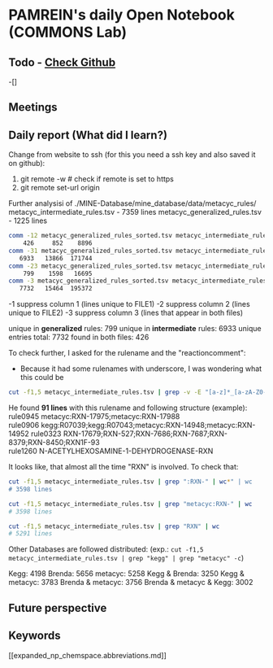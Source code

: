 
# PAMREIN's daily Open Notebook (COMMONS Lab)

## Todo - [Check Github](https://github.com/orgs/commons-research/projects/2/views/1)
-[]


## Meetings



## Daily report (What did I learn?)

Change from website to ssh (for this you need a ssh key and also saved it on github):
1. git remote -w      # check if remote is set to https
2. git remote set-url origin <repository>



Further analysisi of ./MINE-Database/mine_database/data/metacyc_rules/
metacyc_intermediate_rules.tsv - 7359 lines 
metacyc_generalized_rules.tsv - 1225 lines 

```bash
comm -12 metacyc_generalized_rules_sorted.tsv metacyc_intermediate_rules_sorted.tsv | wc
    426     852    8896
comm -31 metacyc_generalized_rules_sorted.tsv metacyc_intermediate_rules_sorted.tsv | wc
   6933   13866  171744
comm -23 metacyc_generalized_rules_sorted.tsv metacyc_intermediate_rules_sorted.tsv | wc
    799    1598   16695
comm -3 metacyc_generalized_rules_sorted.tsv metacyc_intermediate_rules_sorted.tsv | wc
   7732   15464  195372
``` 
-1     suppress column 1 (lines unique to FILE1)
-2     suppress column 2 (lines unique to FILE2)
-3     suppress column 3 (lines that appear in both files)

unique in **generalized** rules: 799 
unique in **intermediate** rules: 6933
unique entries total: 7732 
found in both files:  426


To check further, I asked for the rulename and the "reactioncomment":
- Because it had some rulenames with underscore, I was wondering what this could be
```bash
cut -f1,5 metacyc_intermediate_rules.tsv | grep -v -E "[a-z]*_[a-zA-Z0-9]*" | wc
```
He found **91 lines** with this rulename and following structure (example):
rule0945	metacyc:RXN-17975;metacyc:RXN-17988  
rule0906	kegg:R07039;kegg:R07043;metacyc:RXN-14948;metacyc:RXN-14952 
rule0323	RXN-17679;RXN-527;RXN-7686;RXN-7687;RXN-8379;RXN-8450;RXN1F-93  
rule1260	N-ACETYLHEXOSAMINE-1-DEHYDROGENASE-RXN  

It looks like, that almost all the time "RXN" is involved. To check that:
```bash
cut -f1,5 metacyc_intermediate_rules.tsv | grep ":RXN-" | wc*" | wc
# 3598 lines
```

```bash
cut -f1,5 metacyc_intermediate_rules.tsv | grep "metacyc:RXN-" | wc
# 3598 lines
```

```bash
cut -f1,5 metacyc_intermediate_rules.tsv | grep "RXN" | wc
# 5291 lines
```

Other Databases are followed distributed:
(exp.: `cut -f1,5 metacyc_intermediate_rules.tsv | grep "kegg" | grep "metacyc" -c`)

Kegg: 4198
Brenda: 5656
metacyc: 5258
Kegg & Brenda: 3250
Kegg & metacyc: 3783
Brenda & metacyc: 3756
Brenda & metacyc & Kegg: 3002

## Future perspective



## Keywords
[[expanded_np_chemspace.abbreviations.md]]

